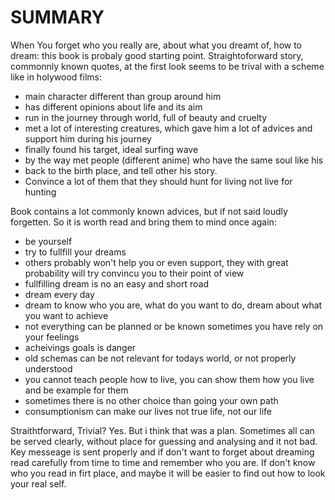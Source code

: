 # SUMMARY
When You forget who you really are, about what you dreamt of, how to dream: this book is probaly good starting point. Straightoforward story, commonnly known quotes, at the first look seems to be trival with a scheme like in  holywood films:
 - main character different than group around him
 - has different opinions about life and its aim
 - run in the journey through world, full of beauty and cruelty
 - met a lot of interesting creatures, which gave him a lot of advices and support him during his journey
 - finally found his target, ideal surfing wave
 - by the way met people (different anime) who have the same soul like his
 - back to the birth place, and tell other his story. 
 - Convince a lot of them that they should hunt for living not live for hunting

Book contains a lot commonly known advices, but if not said loudly forgetten. So it is worth read and bring them to mind once again:
 - be yourself
 - try to fullfill your dreams
 - others probably won't help you or even support, they with great probability will try convincu you to their point of view
 - fullfilling dream is no an easy and short road
 - dream every day
 - dream to know who you are, what do you want to do, dream about what you want to achieve
 - not everything can be planned or be known sometimes you have rely on your feelings
 - acheivings goals is danger
 - old schemas can be not relevant for todays world, or not properly understood
 - you cannot teach people how to live, you can show them how you live and be example for them
 - sometimes there is no other choice than going your own path
 - consumptionism can make our lives not true life, not our life

Straithtforward, Trivial? Yes. But i think that was a plan. Sometimes all can be served clearly, without place for guessing and analysing and it not bad. Key messeage is sent properly and if don't want to forget about dreaming read carefully from time to time and remember who you are. If don't know who you read in firt place, and maybe it will be easier to find out how to look your real self.
 
